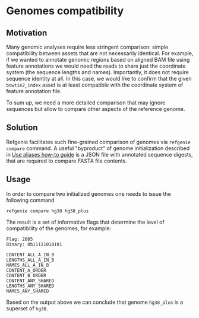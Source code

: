 # Genomes compatibility

## Motivation

Many genomic analyses require less stringent comparison: simple compatibility between assets that are not necessarily identical.
For example, if we wanted to annotate genomic regions based on aligned BAM file using feature annotations we would need the reads to share just the coordinate system (the sequence lengths and names). Importantly, it does not require sequence identity at all. In this case, we would like to confirm that the given `bowtie2_index` asset is at least compatible with the coordinate system of feature annotation file.

To sum up, we need a more detailed comparison that may ignore sequences but allow to compare other aspects of the reference genome.

## Solution

Refgenie facilitates such fine-grained comparison of genomes via `refgenie compare` command. A useful "byproduct" of genome initialization described in [Use aliases how-to guide](notebooks/aliases.ipynb) is a JSON file with annotated sequence digests, that are required to compare FASTA file contents.

## Usage

In order to compare two initialized genomes one needs to issue the following command

```console
refgenie compare hg38 hg38_plus
```

The result is a set of informative flags that determine the level of compatibility of the genomes, for example:

```console
Flag: 2005
Binary: 0b11111010101

CONTENT_ALL_A_IN_B
LENGTHS_ALL_A_IN_B
NAMES_ALL_A_IN_B
CONTENT_A_ORDER
CONTENT_B_ORDER
CONTENT_ANY_SHARED
LENGTHS_ANY_SHARED
NAMES_ANY_SHARED
```

Based on the output above we can conclude that genome `hg38_plus` is a superset of `hg38`.
